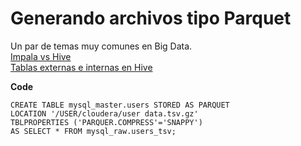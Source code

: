 # Generando archivos tipo Parquet

Un par de temas muy comunes en Big Data.  
[Impala vs Hive](https://www.dezyre.com/article/impala-vs-hive-difference-between-sql-on-hadoop-components/180)  
[Tablas externas e internas en Hive](https://data-flair.training/blogs/hive-internal-tables-vs-external-tables/)

**Code**

```
CREATE TABLE mysql_master.users STORED AS PARQUET
LOCATION '/USER/cloudera/user data.tsv.gz'
TBLPROPERTIES ('PARQUER.COMPRESS'='SNAPPY')
AS SELECT * FROM mysql_raw.users_tsv;
```